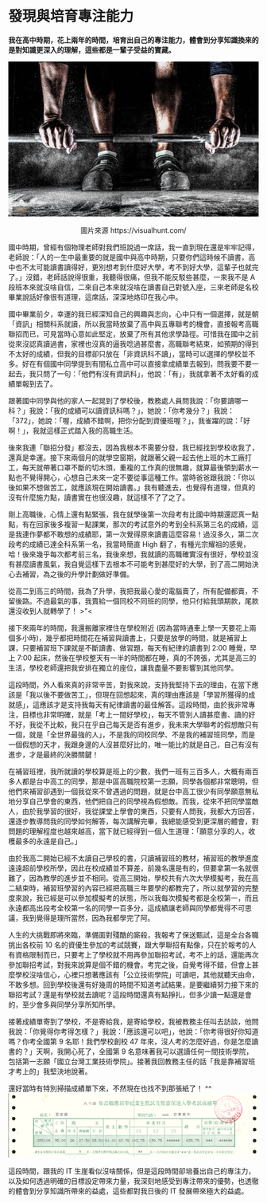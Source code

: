 # 發現與培育專注能力

**我在高中時期，花上兩年的時間，培育出自己的專注能力，體會到分享知識換來的是對知識更深入的理解，這些都是一輩子受益的寶藏。**

<p align="center"><img src="images/training-barbell-muscles-hands-feet.jpg" /></p>
<p align="center">圖片來源 https://visualhunt.com/

國中時期，曾經有個物理老師對我們班說過一席話，我一直到現在還是牢牢記得，老師說：「人的一生中最重要的就是國中與高中時期，只要你們這時候不讀書，高中也不太可能讀書讀得好，更別想考到什麼好大學，考不到好大學，這輩子也就完了。」沒錯，老師話說得很重，我聽得很痛，但我不能反駁些甚麼，一來我不是 A 段班本來就沒啥自信，二來自己本來就沒啥在讀書自己對號入座，三來老師是名校畢業說話好像很有道理，這席話，深深地烙印在我心中。

國中畢業前夕，幸運的我已經深知自己的興趣與志向，心中只有一個選擇，就是朝「資訊」相關科系就讀，所以我當時放棄了高中與五專聯考的機會，直接報考高職聯招而已，可見當時心意如此堅定，放棄了所有其他求學路徑。可惜我在國中之前從來沒認真讀過書，家裡也沒真的逼我唸過甚麼書，高職聯考結束，如預期的得到不太好的成績，但我的目標卻只放在「非資訊科不讀」，當時可以選擇的學校並不多。好在有個國中同學提到有間私立高中可以直接拿成績單去報到，問我要不要一起去，我只問了一句：「他們有沒有資訊科」，他說：「有」，我就拿著不太好看的成績單報到去了。

跟著國中同學與他的家人一起晃到了學校後，教務處人員問我說：「你要讀哪一科？」我說：「我的成績可以讀資訊科嗎？」，她說：「你考幾分？」我說：「372」，她說：「喔，成績不錯啊，把你分配到資優班喔？」，我雀躍的說：「好啊！」，我就這樣正式踏入我的高職生活。

後來我連「聯招分發」都沒去，因為我根本不需要分發，我已經找到學校收我了，還真是幸運。接下來兩個月的就學空窗期，就跟著父親一起去他上班的木工廠打工，每天就帶著口罩不斷的切木頭，重複的工作真的很無趣，就算最後領到薪水一點也不覺得開心，心想自己未來一定不要從事這種工作。當時爸爸跟我說：「你以後如果不想做苦工，就應該現在開始讀書。」我有聽進去，也覺得有道理，但真的沒有什麼施力點，讀書實在也很沒趣，就這樣不了了之了。

剛上高職後，心情上還有點緊張，我在就學後第一次段考有比國中時期還認真一點點，有在回家後多複習一點課業，那次的考試意外的考到全科系第三名的成績，這是我連作夢都不敢想的成績耶，第一次覺得原來讀書這麼容易！過沒多久，第二次段考的成績已達全科系第一名，我當時簡直 High 翻了，有種光宗耀祖的感覺，哈！後來幾乎每次都考前三名，我後來想，我就讀的高職確實沒有很好，學校並沒有甚麼讀書風氣，我自覺這樣下去根本不可能考到甚麼好的大學，到了高二開始決心去補習，為之後的升學計劃做好準備。

從高二到高三的時間，我為了升學，我把我最心愛的電腦賣了，所有配備都賣，不留後路。不過最氣的事，我賣給一個同校不同班的同學，他只付給我頭期款，尾款還沒收到人就轉學了！ >"<

接下來兩年的時間，我還搬離家裡住在學校附近 (因為當時通車上學一天要花上兩個多小時)，幾乎都把時間花在補習與讀書上，只要是放學的時間，就是補習上課，只要補習班下課就是不斷讀書、做習題，每天有紀律的讀書到 2:00 睡覺，早上 7:00 起床，然後在學校整天有一半的時間都在睡，真的不誇張，尤其是高三的生活，學校老師還把我安排在獨立的座位，讓我盡量不要影響到其他同學。

這段時間，外人看來真的非常辛苦，對我來說，支持我堅持下去的理由，在當下應該是「我以後不要做苦工」，但現在回想起來，真的理由應該是「學習所獲得的成就感」，這應該才是支持我每天有紀律讀書的最佳解答。這段時間，由於我非常專注，目標也非常明確，就是「考上一間好學校」，每天不管別人讀甚麼書、讀的好不好，我從不比較，我只在乎自己每天是否有進步，我未來大學聯考的假想敵只有一個，就是「全世界最強的人」，不是我的同校同學、不是我的補習班同學，而是一個假想的天才，我跟身邊的人沒甚麼好比的，唯一能比的就是自己，自己有沒有進步，才是最終的決勝關鍵！

在補習班裡，我所就讀的學校算是班上的少數，我們一班有三百多人，大概有兩百多人都是台中高工的同學，那是中區高職院校第一志願，同學各個都非常聰明，但他們來補習卻遇到一個我從來不曾遇過的問題，就是台中高工很少有同學願意無私地分享自己學會的東西，他們把自己的同學視為假想敵。而我，從來不把同學當敵人，由於我學習的很好，我從課堂上學會的東西，只要有人問我，我都大方回答，還逐步教導問我的同學如何解答，每次講解完畢，我總能感受到更深層的體會，對問題的理解程度也越來越高，當下就已經得到一個人生道理：「願意分享的人，收穫最多的永遠是自己。」

由於我高二開始已經不太讀自己學校的書，只讀補習班的教材，補習班的教學進度遠遠超前學校所學，因此在校成績並不算差，前幾名還是有的，但要拿第一名就很難了，因為教學的進步並不相同。從高三開始，學校共有六次大學模擬考，我在高二結束時，補習班學習的內容已經把高職三年要學的都教完了，所以就學習的完整度來說，我已經是可以參加模擬考的狀態，所以我每次模擬考都是全校第一，而且永遠都高出段考全校第一名的同學一百多分，這成績讓老師與同學都覺得不可思議，我到覺得是理所當然，因為我都學完了阿。

人生的大挑戰即將來臨，準備面對殘酷的廝殺，我報考了保送甄試，這是全台各職挑出各校前 10 名的資優生參加的考試競賽，跟大學聯招有點像，只在於報考的人有資格限制而已，只要考上了學校就不用再參加聯招考試，考不上的話，還能再次參加聯招考試，對我來說算是個不錯的機會。考完之後，自覺考得不錯，但會上甚麼學校沒啥信心，心裡只想著應該有「公立技術學院」可讀吧，其他就聽天由命，不敢多想。回到學校後還有好幾周的時間不知道考試結果，是要繼續努力接下來的聯招考試？還是有學校就去讀呢？這段時間還真有點掙扎，但多少讀一點還是會的，至少會多與同學分享所知所學。

接著成績單寄到了學校，不是寄給我，是寄給學校，我被教務主任叫去訪談，他問我說：「你覺得你考得怎樣？」我說：「應該還可以吧」，他說：「你考得很好你知道嗎？你考全國第 9 名耶！我們學校創校 47 年來，沒人考的怎麼好過，你是怎麼讀書的？」天啊，我開心死了，全國第 9 名意味著我可以選讀任何一間技術學院，包括第一志願「國立台灣工業技術學院」。接著我回教務主任的話「我是靠補習班才考上的」我堅決地說著。

還好當時有特別掃描成績單下來，不然現在也找不到那張紙了！ ^^
![](images/ff7fed94-2ad5-11e3-9f84-7ff68af6798b.png)

這段時間，跟我的 IT 生崖看似沒啥關係，但是這段時間卻培養出自己的專注力，以及如何透過明確的目標設定帶來力量，我深刻地感受到專注帶來的優勢，也透徹的體會到分享知識所帶來的益處，這些都對我日後的 IT 發展帶來極大的益處。
